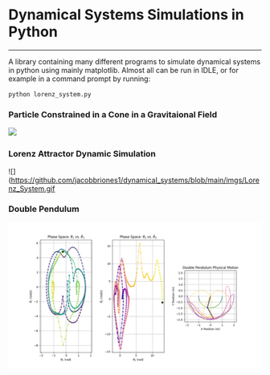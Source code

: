 # Dynamical Systems Simulations in Python
---
A library containing many different programs to simulate dynamical systems in python using mainly matplotlib. Almost all can be run in IDLE, or for example in a command prompt by running:
```
python lorenz_system.py
```
### Particle Constrained in a Cone in a Gravitaional Field
![](https://github.com/user-attachments/assets/a14e841c-7c59-45e8-a15d-26d0f450f461)

### Lorenz Attractor Dynamic Simulation
![](https://github.com/jacobbriones1/dynamical_systems/blob/main/imgs/Lorenz_System.gif

### Double Pendulum 
![](https://github.com/jacobbriones1/dynamical_systems/blob/main/imgs/double_pendulum.png)
